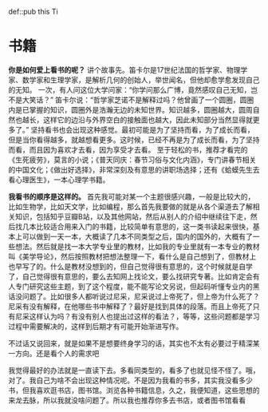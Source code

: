 def::pub this Ti


# 书籍

**你是如何爱上看书的呢？**
讲个故事先。笛卡尔是17世纪法国的哲学家、物理学家、数学家和生理学家，是解析几何的创始人，举世闻名，但他却愈学愈发现自己的无知。
一次，有人问这位大学问家：“你学问那么广博，竟然感叹自己无知，岂不是大笑话？”
笛卡尔说：“哲学家芝诺不是解释过吗？他曾画了一个圆圈，圆圈内是已掌握的知识，圆圈外是浩瀚无边的未知世界。知识越多，圆圈越大，圆周自然也越长，这样它的边沿与外界空白的接触面也越大，因此未知部分当然显得就更多了。”
坚持看书也会出现这种感觉。最初可能是为了坚持而看，为了成长而看，但是当你看得越多，就越想看更多。这时候，已经不再是为了成长而看，为了坚持而看，而且因为喜欢才去看，因为享受才去看。
至于轻松的书，推荐才看完的《生死疲劳》，莫言的小说；《普天同庆：春节习俗与文化内涵》，专门讲春节相关的中国文化；《做出好选择》，非常深刻及有意思的讲职场选择；还有《蛤蟆先生去看心理医生》，一本心理学书籍。



**我看书的顺序是这样的。**
首先我可能对某一个主题很感兴趣，一般是比较大的，比如生物学，比如天文学，比如编程，那么首先我要做的就是从各个渠道去了解相关知识，包括知乎豆瓣B站，以及其他网站，然后从别人的介绍中继续往下走，然后找几本比较适合用来入门的书籍，比较简单有意思的，这一类书读起来很快，基本上可以做到一天一本，大概读了几本不同类型之后，国内的国外的，大概有了一些想法。然后就是找一本大学专业里的教材，比如我的专业里就有一本专业的教材叫《美学导论》，然后按照教材把想法整理一下，看什么是自己想到了，但教材上也早写了的。什么是教材没想到的，但自己觉得很有意思的，这个时候就是自学了，自己觉得很有意思的，要么去知网上找论文，要么找研究专著。比如肯定会有人专门研究这些主题，到了这个程度，能不能写论文另说，但起码听懂专业内的黑话没问题了。比如很多人都听说过尼采，尼采说过上帝死了，但上帝为什么死了？尼采有没有解释，在他哪些书中解释了？最好是找到具体的段落。而且上帝死了只有尼采这样认为吗？有没有别人也提出过这样的看法？，等等，这些问题都是学习过程中需要解决的，这样到后期才有可能开始渐进写作。

不过话又说回来，就是如果不是想要终身学习的话，其实也不太有必要过于精深某一方向。还是看个人的需求吧

我觉得最好的办法就是一直读下去。多看同类型的，看多了也就见怪不怪了。哦，对了。我自己为啥不会出现这种情况呢。不是因为我看的书多，其实我没看多少书，但我喜欢逛书店，图书馆。浏览各种书籍信息，久之，我便知道，这些思想的来龙去脉，所以我就没啥问题了。所以我也推荐你多去书店，或者图书馆看看